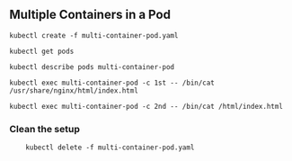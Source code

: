 ## Multiple Containers in a Pod

```
kubectl create -f multi-container-pod.yaml

kubectl get pods

kubectl describe pods multi-container-pod

kubectl exec multi-container-pod -c 1st -- /bin/cat /usr/share/nginx/html/index.html

kubectl exec multi-container-pod -c 2nd -- /bin/cat /html/index.html

```


### Clean the setup

```
	kubectl delete -f multi-container-pod.yaml
```